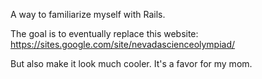 A way to familiarize myself with Rails.

The goal is to eventually replace this website: https://sites.google.com/site/nevadascienceolympiad/

But also make it look much cooler. It's a favor for my mom.
